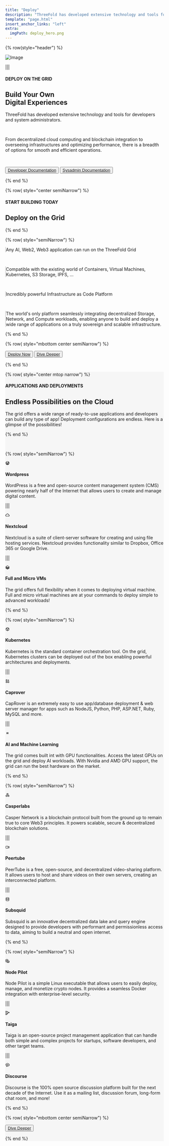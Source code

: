 ```yaml
---
title: "Deploy"
description: "ThreeFold has developed extensive technology and tools for developers and system administrators." # quotation marks to allow colons where used
template: "page.html"
insert_anchor_links: "left"
extra:
  imgPath: deploy_hero.png
---
```


<!-- section 1 (header) -->
<div class="container mx-auto">

{% row(style="header") %} 

![Image](deploy_hero.png#mx-auto)

|||

#### <span class="text-xl subtitle">DEPLOY ON THE GRID</span>

## **<span class="blue">Build Your Own</span><br> Digital Experiences**

ThreeFold has developed extensive technology and tools for developers and system administrators.

<br>

From decentralized cloud computing and blockchain integration to overseeing infrastructures and optimizing performance, there is a breadth of options for smooth and efficient operations.

<br>

<button class="green">[Developer Documentation](https://manual.grid.tf/documentation/developers/developers.html)</button> 
<button class="blue_b">[Sysadmin Documentation](https://manual.grid.tf/documentation/system_administrators/system_administrators.html)</button>


{% end %}




<!-- section 2 Deploy -->

{% row( style="center semiNarrow") %}

#### <span class="blue">START BUILDING TODAY</span>

## **Deploy on the Grid**

{% end %}

{% row( style="semiNarrow") %}

<p class="bg-gray-50 p-2 road_border">Any AI, Web2, Web3 application can run on the ThreeFold Grid</p>

<br>

<p class="bg-gray-50 p-2 road_border">Compatible with the existing world of Containers, Virtual Machines, Kubernetes, S3 Storage, IPFS, ...</p>

<br>

<p class="bg-gray-50 p-2 road_border">Incredibly powerful Infrastructure as Code Platform</p>

<br>

<p class="bg-gray-50 p-2 road_border">The world's only platform seamlessly integrating decentralized Storage, Network, and Compute workloads, enabling anyone to build and deploy a wide range of applications on a truly sovereign and scalable infrastructure.</p>

{% end %}


{% row( style="mbottom center semiNarrow") %}

<button class="green">[Deploy Now](https://dashboard.grid.tf)</button> 
<button class="blue_b">[Dive Deeper](https://manual.grid.tf/documentation/dashboard/deploy/applications.html)</button>


{% end %}


</div>





<!-- section 2 Endless -->


<div style="background-color:#F6F6F6">

<div class="container mx-auto">


{% row( style="center mtop narrow") %}

#### <span class="green_text uppercase">APPLICATIONS AND DEPLOYMENTS</span>

## **Endless Possibilities on the Cloud**

The grid offers a wide range of ready-to-use applications and developers can build any type of app! Deployment configurations are endless. Here is a glimpse of the possibilities!

{% end %}

<br>

{% row( style="semiNarrow") %}

<div class="key_card rounded_img border-2 rounded-lg p-4 bg-white shadow-lg">

<svg class="blue h-10 w-10 mb-4 text-primary" data-icon="tabler:brand-wordpress" height="1em" viewBox="0 0 24 24" width="1em"><symbol id="ai:tabler:brand-wordpress"><g fill="none" stroke="currentColor" stroke-linecap="round" stroke-linejoin="round" stroke-width="2"><path d="M9.5 9h3M4 9h2.5M11 9l3 11l4-9M5.5 9L9 20l3-7m6-2c.177-.528 1-1.364 1-2.5c0-1.78-.776-2.5-1.875-2.5C16.227 6 16 6.812 16 7.429c0 1.83 2 2.058 2 3.571"></path><path d="M3 12a9 9 0 1 0 18 0a9 9 0 1 0-18 0"></path></g></symbol><use xlink:href="#ai:tabler:brand-wordpress"></use></svg>


#### **<span class="text-xl">Wordpress</span>**


<p class="text-base mt-1 leading-snug">WordPress is a free and open-source content management system (CMS) powering nearly half of the Internet that allows users to create and manage digital content.</p>


</div>

|||

<div class="key_card rounded_img border-2 rounded-lg p-4 bg-white shadow-lg">

<svg class="blue h-10 w-10 mb-4 text-primary" data-icon="tabler:cloud" height="1em" viewBox="0 0 24 24" width="1em"><symbol id="ai:tabler:cloud"><path d="M6.657 18C4.085 18 2 15.993 2 13.517s2.085-4.482 4.657-4.482c.393-1.762 1.794-3.2 3.675-3.773c1.88-.572 3.956-.193 5.444 1c1.488 1.19 2.162 3.007 1.77 4.769h.99c1.913 0 3.464 1.56 3.464 3.486s-1.551 3.487-3.465 3.487H6.657" fill="none" stroke="currentColor" stroke-linecap="round" stroke-linejoin="round" stroke-width="2"></path></symbol><use xlink:href="#ai:tabler:cloud"></use></svg>


#### **<span class="text-xl">Nextcloud</span>**


<p class="text-base mt-1 leading-snug">Nextcloud is a suite of client-server software for creating and using file hosting services. Nextcloud provides functionality similar to Dropbox, Office 365 or Google Drive.</p>


</div>

|||

<div class="key_card rounded_img border-2 rounded-lg p-4 bg-white shadow-lg">

<svg class="blue  h-10 w-10 mb-4 text-primary" data-icon="tabler:brand-databricks" height="1em" viewBox="0 0 24 24" width="1em"><symbol id="ai:tabler:brand-databricks"><path d="m3 17l9 5l9-5v-3l-9 5l-9-5v-3l9 5l9-5V8l-9 5l-9-5l9-5l5.418 3.01" fill="none" stroke="currentColor" stroke-linecap="round" stroke-linejoin="round" stroke-width="2"></path></symbol><use xlink:href="#ai:tabler:brand-databricks"></use></svg>


#### **<span class="text-xl">Full and Micro VMs</span>**


<p class="text-base mt-1 leading-snug">The grid offers full flexibility when it comes to deploying virtual machine. Full and micro virtual machines are at your commands to deploy simple to advanced workloads!</p>


</div>

{% end %}

{% row( style="semiNarrow") %}

<div class="key_card rounded_img border-2 rounded-lg p-4 bg-white shadow-lg">

<svg class="blue h-10 w-10 mb-4 text-primary" data-icon="tabler:box" height="1em" viewBox="0 0 24 24" width="1em"><symbol id="ai:tabler:box"><path d="m12 3l8 4.5v9L12 21l-8-4.5v-9zm0 9l8-4.5M12 12v9m0-9L4 7.5" fill="none" stroke="currentColor" stroke-linecap="round" stroke-linejoin="round" stroke-width="2"></path></symbol><use xlink:href="#ai:tabler:box"></use></svg>


#### **<span class="text-xl">Kubernetes</span>**


<p class="text-base mt-1 leading-snug">Kubernetes is the standard container orchestration tool. On the grid, Kubernetes clusters can be deployed out of the box enabling powerful architectures and deployments.</p>

</div>

|||

<div class="key_card rounded_img border-2 rounded-lg p-4 bg-white shadow-lg">

<svg class="blue h-10 w-10 mb-4 text-primary" data-icon="tabler:apps" height="1em" viewBox="0 0 24 24" width="1em"><symbol id="ai:tabler:apps"><path d="M4 5a1 1 0 0 1 1-1h4a1 1 0 0 1 1 1v4a1 1 0 0 1-1 1H5a1 1 0 0 1-1-1zm0 10a1 1 0 0 1 1-1h4a1 1 0 0 1 1 1v4a1 1 0 0 1-1 1H5a1 1 0 0 1-1-1zm10 0a1 1 0 0 1 1-1h4a1 1 0 0 1 1 1v4a1 1 0 0 1-1 1h-4a1 1 0 0 1-1-1zm0-8h6m-3-3v6" fill="none" stroke="currentColor" stroke-linecap="round" stroke-linejoin="round" stroke-width="2"></path></symbol><use xlink:href="#ai:tabler:apps"></use></svg>


#### **<span class="text-xl">Caprover</span>**


<p class="text-base mt-1 leading-snug">CapRover is an extremely easy to use app/database deployment & web server manager for apps such as NodeJS, Python, PHP, ASP.NET, Ruby, MySQL and more.</p>


</div>

|||

<div class="key_card rounded_img border-2 rounded-lg p-4 bg-white shadow-lg">

<svg class="blue h-10 w-10 mb-4 text-primary" data-icon="tabler:ai" height="1em" viewBox="0 0 24 24" width="1em"><symbol id="ai:tabler:ai"><path d="M8 16v-6a2 2 0 1 1 4 0v6m-4-3h4m4-5v8" fill="none" stroke="currentColor" stroke-linecap="round" stroke-linejoin="round" stroke-width="2"></path></symbol><use xlink:href="#ai:tabler:ai"></use></svg>


#### **<span class="text-xl">AI and Machine Learning</span>**


<p class="text-base mt-1 leading-snug">The grid comes built int with GPU functionalities. Access the latest GPUs on the grid and deploy AI workloads. With Nvidia and AMD GPU support, the grid can run the best hardware on the market.</p>


</div>

{% end %}


{% row( style="semiNarrow") %}

<div class="key_card rounded_img border-2 rounded-lg p-4 bg-white shadow-lg">

<svg class="blue h-10 w-10 mb-4 text-primary" data-icon="tabler:webhook" height="1em" viewBox="0 0 24 24" width="1em"><symbol id="ai:tabler:webhook"><g fill="none" stroke="currentColor" stroke-linecap="round" stroke-linejoin="round" stroke-width="2"><path d="M4.876 13.61A4 4 0 1 0 11 17h6"></path><path d="M15.066 20.502A4 4 0 1 0 17 13c-.706 0-1.424.179-2 .5L12 8"></path><path d="M16 8a4 4 0 1 0-8 0c0 1.506.77 2.818 2 3.5L7 17"></path></g></symbol><use xlink:href="#ai:tabler:webhook"></use></svg>


#### **<span class="text-xl">Casperlabs</span>**


<p class="text-base mt-1 leading-snug">Casper Network is a blockchain protocol built from the ground up to remain true to core Web3 principles. It powers scalable, secure & decentralized blockchain solutions.</p>


</div>

|||

<div class="key_card rounded_img border-2 rounded-lg p-4 bg-white shadow-lg">

<svg class="blue h-10 w-10 mb-4 text-primary" data-icon="tabler:video" height="1em" viewBox="0 0 24 24" width="1em"><symbol id="ai:tabler:video"><path d="m15 10l4.553-2.276A1 1 0 0 1 21 8.618v6.764a1 1 0 0 1-1.447.894L15 14zM3 8a2 2 0 0 1 2-2h8a2 2 0 0 1 2 2v8a2 2 0 0 1-2 2H5a2 2 0 0 1-2-2z" fill="none" stroke="currentColor" stroke-linecap="round" stroke-linejoin="round" stroke-width="2"></path></symbol><use xlink:href="#ai:tabler:video"></use></svg>


#### **<span class="text-xl">Peertube</span>**


<p class="text-base mt-1 leading-snug">PeerTube is a free, open-source, and decentralized video-sharing platform. It allows users to host and share videos on their own servers, creating an interconnected platform.</p>


</div>

|||

<div class="key_card rounded_img border-2 rounded-lg p-4 bg-white shadow-lg">

<svg class="blue h-10 w-10 mb-4 text-primary" data-icon="tabler:database-leak" height="1em" viewBox="0 0 24 24" width="1em"><symbol id="ai:tabler:database-leak"><g fill="none" stroke="currentColor" stroke-linecap="round" stroke-linejoin="round" stroke-width="2"><path d="M4 6c0 1.657 3.582 3 8 3s8-1.343 8-3s-3.582-3-8-3s-8 1.343-8 3"></path><path d="M4 6v12c0 1.657 3.582 3 8 3s8-1.343 8-3V6"></path><path d="M4 15a2.4 2.4 0 0 0 2-1a2.4 2.4 0 0 1 2-1a2.4 2.4 0 0 1 2 1a2.4 2.4 0 0 0 2 1a2.4 2.4 0 0 0 2-1a2.4 2.4 0 0 1 2-1a2.4 2.4 0 0 1 2 1a2.4 2.4 0 0 0 2 1"></path></g></symbol><use xlink:href="#ai:tabler:database-leak"></use></svg>


#### **<span class="text-xl">Subsquid</span>**


<p class="text-base mt-1 leading-snug">Subsquid is an innovative decentralized data lake and query engine designed to provide developers with performant and permissionless access to data, aiming to build a neutral and open internet.</p>


</div>

{% end %}


{% row( style="semiNarrow") %}

<div class="key_card rounded_img border-2 rounded-lg p-4 bg-white shadow-lg">

<svg class="blue h-10 w-10 mb-4 text-primary" data-icon="tabler:coins" height="1em" viewBox="0 0 24 24" width="1em"><symbol id="ai:tabler:coins"><g fill="none" stroke="currentColor" stroke-linecap="round" stroke-linejoin="round" stroke-width="2"><path d="M9 14c0 1.657 2.686 3 6 3s6-1.343 6-3s-2.686-3-6-3s-6 1.343-6 3"></path><path d="M9 14v4c0 1.656 2.686 3 6 3s6-1.344 6-3v-4M3 6c0 1.072 1.144 2.062 3 2.598s4.144.536 6 0S15 7.072 15 6s-1.144-2.062-3-2.598s-4.144-.536-6 0S3 4.928 3 6"></path><path d="M3 6v10c0 .888.772 1.45 2 2"></path><path d="M3 11c0 .888.772 1.45 2 2"></path></g></symbol><use xlink:href="#ai:tabler:coins"></use></svg>


#### **<span class="text-xl">Node Pilot</span>**


<p class="text-base mt-1 leading-snug">Node Pilot is a simple Linux executable that allows users to easily deploy, manage, and monetize crypto nodes. It provides a seamless Docker integration with enterprise-level security.</p>


</div>

|||

<div class="key_card rounded_img border-2 rounded-lg p-4 bg-white shadow-lg">

<svg class="blue h-10 w-10 mb-4 text-primary" data-icon="tabler:tournament" height="1em" viewBox="0 0 24 24" width="1em"><symbol id="ai:tabler:tournament"><g fill="none" stroke="currentColor" stroke-linecap="round" stroke-linejoin="round" stroke-width="2"><path d="M2 4a2 2 0 1 0 4 0a2 2 0 1 0-4 0m16 6a2 2 0 1 0 4 0a2 2 0 1 0-4 0M2 12a2 2 0 1 0 4 0a2 2 0 1 0-4 0m0 8a2 2 0 1 0 4 0a2 2 0 1 0-4 0m4-8h3a1 1 0 0 1 1 1v6a1 1 0 0 1-1 1H6"></path><path d="M6 4h7a1 1 0 0 1 1 1v10a1 1 0 0 1-1 1h-2m3-6h4"></path></g></symbol><use xlink:href="#ai:tabler:tournament"></use></svg>


#### **<span class="text-xl">Taiga</span>**


<p class="text-base mt-1 leading-snug">Taiga is an open-source project management application that can handle both simple and complex projects for startups, software developers, and other target teams.</p>


</div>

|||

<div class="key_card rounded_img border-2 rounded-lg p-4 bg-white shadow-lg">

<svg class="blue h-10 w-10 mb-4 text-primary" data-icon="tabler:bubble-text" height="1em" viewBox="0 0 24 24" width="1em"><symbol id="ai:tabler:bubble-text"><path d="M7 10h10m-8 4h5M12.4 3a5.34 5.34 0 0 1 4.906 3.239a5.333 5.333 0 0 1-1.195 10.6a4.26 4.26 0 0 1-5.28 1.863L7 21v-3.134a2.668 2.668 0 0 1-1.795-3.773A4.8 4.8 0 0 1 8.113 5.16A5.33 5.33 0 0 1 12.4 3" fill="none" stroke="currentColor" stroke-linecap="round" stroke-linejoin="round" stroke-width="2"></path></symbol><use xlink:href="#ai:tabler:bubble-text"></use></svg>


#### **<span class="text-xl">Discourse</span>**


<p class="text-base mt-1 leading-snug">Discourse is the 100% open source discussion platform built for the next decade of the Internet. Use it as a mailing list, discussion forum, long-form chat room, and more!</p>


</div>

{% end %}

{% row( style="mbottom center semiNarrow") %}

<button class="green mt-6">[Dive Deeper](/)</button> 


{% end %}



</div>

</div>




<style>

.rounded_img img {
  border-radius: 8px;
}

.person img{
  border-radius: 100%;
  max-width:100px;
  
}

.myscale{
  transition: transform .5s; 
}

.myscale:hover{
  transform: scale(1.2); 
  background-color: whitesmoke;
}

 .road_border{
    
      border-left: 2px solid #d3d3d3;

    }
  </style>